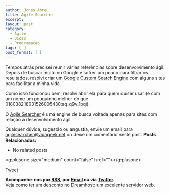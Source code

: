 ```yaml
---
author: Jonas Abreu
title: Agile Searcher
excerpt:
layout: post
category:
  - Agile
  - Dicas
  - Programacao
tags: [ ]
post_format: [ ]
---
```

Tempos atrás precisei reunir várias referências sobre desenvolvimento ágil. Depois de buscar muito no Google e sofrer um pouco para filtrar os resultados, resolvi criar um [Google Custom Search Engine][1] com alguns sites para facilitar a minha vida.

Como isso funcionou bem, resolvi abrir ela para quem quiser usar (e com um nome um pouquinho melhor do que 018038218031526005430:aq\_q9v\_1bqi).

O [Agile Searcher][2] é uma engine de busca voltada apenas para sites com relação à desenvolvimento ágil.

Qualquer dúvida, sugestão ou angustia, envie um email para agilesearcher@vidageek.net ou deixe um comentário neste post. 
**Posts Relacionados:** 
*   No related posts

<g:plusone size="medium" count="false" href=""></g:plusone> 

[Tweet][3] 





**Acompanhe-nos por [ RSS][4], por [Email][5] ou via [Twitter][6].**  
Veja como ter um desconto no [Dreamhost][7]: um excelente servidor web.

 [1]: http://www.google.com/cse
 [2]: http://www.agilesearcher.com
 [3]: https://twitter.com/share
 [4]: http://feeds.feedburner.com/VidaGeek
 [5]: http://feedburner.google.com/fb/a/mailverify?uri=VidaGeek&loc=pt_BR
 [6]: http://twitter.com/blogvidageek
 [7]: http://vidageek.net/dreamhost/